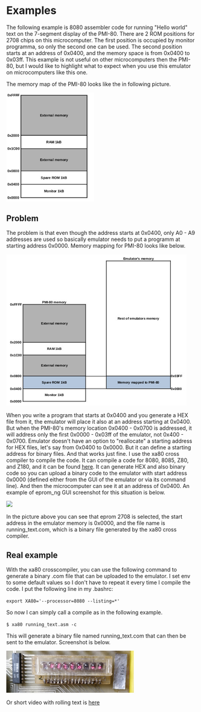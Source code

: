 # Examples

The following example is 8080 assembler code for running "Hello world" text on the 7-segment display of the PMI-80. There are 2 ROM positions for 2708 chips on this microcomputer. The first position is occupied by monitor programma, so only the second one can be used. The second position starts at an address of 0x0400, and the memory space is from 0x0400 to 0x03ff. This example is not useful on other microcomputers then the PMI-80, but I would like to highlight what to expect when you use this emulator on microcomputers like this one.

The memory map of the PMI-80 looks like the in following picture.

<img src="../pictures/MemoryMap.jpg" title="" alt="" width="233">

## Problem

The problem is that even though the address starts at 0x0400, only A0 - A9 addresses are used so basically emulator needs to put a programm at starting address 0x0000. Memory mapping for PMI-80 looks like below.

![](../pictures/MemoryMapping.jpg)

When you write a program that starts at 0x0400 and you generate a HEX file from it, the emulator will place it also at an address starting at 0x0400. But when the PMI-80's memory location 0x0400 - 0x0700 is addressed, it will address only the first 0x0000 - 0x03ff of the emulator, not 0x400 - 0x0700. Emulator doesn't have an option to "reallocate" a starting address for HEX files, let's say from 0x0400 to 0x0000. But it can define a starting address for binary files. And that works just fine. I use the xa80 cross compiler to compile the code. It can compile a code for 8080, 8085, Z80, and Z180, and it can be found [here]( https://github.com/duncanamps/xa80). It can generate HEX and also binary code so you can upload a binary code to the emulator with start address 0x0000 (defined either from the GUI of the emulator or via its command line). And then the microcomputer can see it at an address of 0x0400. An example of eprom_ng GUI screenshot for this situation is below.

![](/home/sladekm/git/EPROM_EMU_NG_FW_2708/pictures/eprom_ng.jpg)

In the picture above you can see that eprom 2708 is selected, the start address in the emulator memory is 0x0000, and the file name is running_text.com, which is a binary file generated by the xa80 cross compiler.

## Real example

With the xa80 crosscompiler, you can use the following command to generate a binary .com file that can be uploaded to the emulator. I set env to some default values so I don't have to repeat it every time I compile the code. I put the following line in my .bashrc:

`export XA80='--processor=8080 --listing=*'`

So now I can simply call a compile as in the following example.

`$ xa80 running_text.asm -c`

This will generate a binary file named running_text.com that can then be sent to the emulator. Screenshot is below.

<img title="" src="../pictures/HelloWorld.jpg" alt="" width="338">

Or short video with rolling text is [here](../pictures/running_text.mp4)
